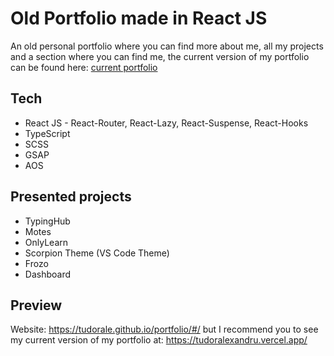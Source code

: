 # Old Portfolio made in React JS

An old personal portfolio where you can find more about me, all my projects and a section where you can find me, the current version of my portfolio can be found here:
<a href="https://github.com/tudorale/portfolio-nextjs">current portfolio</a>

## Tech
- React JS - React-Router, React-Lazy, React-Suspense, React-Hooks
- TypeScript
- SCSS
- GSAP
- AOS

## Presented projects
- TypingHub
- Motes
- OnlyLearn
- Scorpion Theme (VS Code Theme)
- Frozo
- Dashboard

## Preview
Website: https://tudorale.github.io/portfolio/#/ but I recommend you to see my current version of my portfolio at: https://tudoralexandru.vercel.app/
